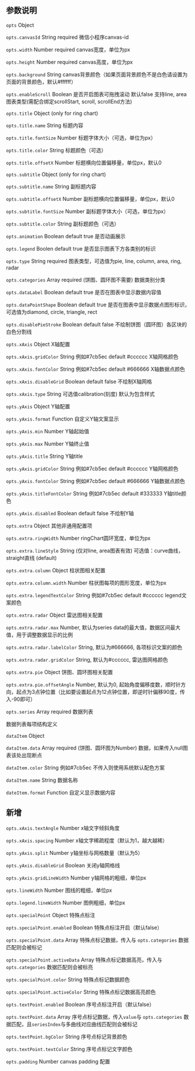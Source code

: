 ## 参数说明
`opts` Object

`opts.canvasId` String required 微信小程序canvas-id

`opts.width` Number required canvas宽度，单位为px

`opts.height` Number required canvas高度，单位为px

`opts.background` String canvas背景颜色（如果页面背景颜色不是白色请设置为页面的背景颜色，默认#ffffff）

`opts.enableScroll` Boolean 是否开启图表可拖拽滚动 默认false 支持line, area图表类型(需配合绑定scrollStart, scroll, scrollEnd方法)

`opts.title` Object (only for ring chart)

`opts.title.name` String 标题内容

`opts.title.fontSize` Number 标题字体大小（可选，单位为px）

`opts.title.color` String 标题颜色（可选）

`opts.title.offsetX` Number 标题横向位置偏移量，单位px，默认0

`opts.subtitle` Object (only for ring chart)

`opts.subtitle.name` String 副标题内容

`opts.subtitle.offsetX` Number 副标题横向位置偏移量，单位px，默认0

`opts.subtitle.fontSize` Number 副标题字体大小（可选，单位为px）

`opts.subtitle.color` String 副标题颜色（可选）

`opts.animation` Boolean default true 是否动画展示

`opts.legend` Boolen default true 是否显示图表下方各类别的标识

`opts.type` String required 图表类型，可选值为pie, line, column, area, ring, radar

`opts.categories` Array required (饼图、圆环图不需要) 数据类别分类

`opts.dataLabel` Boolean default true 是否在图表中显示数据内容值

`opts.dataPointShape` Boolean default true 是否在图表中显示数据点图形标识，可选值为diamond, circle, triangle, rect

`opts.disablePieStroke` Boolean default false 不绘制饼图（圆环图）各区块的白色分割线

`opts.xAxis` Object X轴配置

`opts.xAxis.gridColor` String 例如#7cb5ec default #cccccc X轴网格颜色

`opts.xAxis.fontColor` String 例如#7cb5ec default #666666 X轴数据点颜色

`opts.xAxis.disableGrid` Boolean default false 不绘制X轴网格

`opts.xAxis.type` String 可选值calibration(刻度) 默认为包含样式

`opts.yAxis` Object Y轴配置

`opts.yAxis.format` Function 自定义Y轴文案显示

`opts.yAxis.min` Number Y轴起始值

`opts.yAxis.max` Number Y轴终止值

`opts.yAxis.title` String Y轴title

`opts.yAxis.gridColor` String 例如#7cb5ec default #cccccc Y轴网格颜色

`opts.yAxis.fontColor` String 例如#7cb5ec default #666666 Y轴数据点颜色

`opts.yAxis.titleFontColor` String 例如#7cb5ec default #333333 Y轴title颜色

`opts.yAxis.disabled` Boolean default false 不绘制Y轴

`opts.extra` Object 其他非通用配置项

`opts.extra.ringWidth` Number ringChart圆环宽度，单位为px

`opts.extra.lineStyle` String (仅对line, area图表有效) 可选值：curve曲线，straight直线 (default)

`opts.extra.column` Object 柱状图相关配置

`opts.extra.column.width` Number 柱状图每项的图形宽度，单位为px

`opts.extra.legendTextColor` String 例如#7cb5ec default #cccccc legend文案颜色

`opts.extra.radar` Object 雷达图相关配置

`opts.extra.radar.max` Number, 默认为series data的最大值，数据区间最大值，用于调整数据显示的比例

`opts.extra.radar.labelColor` String, 默认为#666666, 各项标识文案的颜色

`opts.extra.radar.gridColor` String, 默认为#cccccc, 雷达图网格颜色

`opts.extra.pie` Object 饼图、圆环图相关配置

`opts.extra.pie.offsetAngle` Number, 默认为0, 起始角度偏移度数，顺时针方向，起点为3点钟位置（比如要设置起点为12点钟位置，即逆时针偏移90度，传入-90即可）

`opts.series` Array required 数据列表

数据列表每项结构定义

`dataItem` Object

`dataItem.data` Array required (饼图、圆环图为Number) 数据，如果传入null图表该处出现断点

`dataItem.color` String 例如#7cb5ec 不传入则使用系统默认配色方案

`dataItem.name` String 数据名称

`dateItem.format` Function 自定义显示数据内容


## 新增
`opts.xAxis.textAngle` Number x轴文字倾斜角度

`opts.xAxis.spacing` Number x轴文字稀疏程度（默认为1，越大越稀）

`opts.yAxis.split` Number y轴坐标与网格数量（默认为5）

`opts.yAxis.disableGrid` Boolean 关闭y轴网格线

`opts.yAxis.gridLineWidth` Number y轴网格的粗细，单位px

`opts.lineWidth` Number 图线的粗细，单位px

`opts.legend.lineWidth` Number 图例粗细，单位px

`opts.specialPoint` Object 特殊点标注

`opts.specialPoint.enabled` Boolean 特殊点标注开启（默认false）

`opts.specialPoint.data` Array 特殊点标记数据，传入与 `opts.categories` 数据匹配则会被标记

`opts.specialPoint.activeData` Array 特殊点标记数据高亮，传入与 `opts.categories` 数据匹配则会被标亮

`opts.specialPoint.color` String 特殊点标记数据颜色

`opts.specialPoint.activeColor` String 特殊点标记数据高亮颜色

`opts.textPoint.enabled` Boolean 序号点标注开启（默认false）

`opts.textPoint.data` Array 序号点标记数据，传入`value`与 `opts.categories` 数据匹配，且`seriesIndex`与多曲线对应曲线匹配则会被标记

`opts.textPoint.bgColor` String 序号点标记背景颜色

`opts.textPoint.textColor` String 序号点标记文字颜色

`opts.padding` Number canvas padding 配置